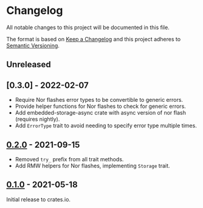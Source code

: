 # Changelog

All notable changes to this project will be documented in this file.

The format is based on [Keep a Changelog](http://keepachangelog.com/en/1.0.0/)
and this project adheres to [Semantic Versioning](http://semver.org/spec/v2.0.0.html).

## Unreleased

## [0.3.0] - 2022-02-07

- Require Nor flashes error types to be convertible to generic errors.
- Provide helper functions for Nor flashes to check for generic errors.
- Add embedded-storage-async crate with async version of nor flash (requires nightly).
- Add `ErrorType` trait to avoid needing to specify error type multiple times.

## [0.2.0] - 2021-09-15

- Removed `try_` prefix from all trait methods.
- Add RMW helpers for Nor flashes, implementing `Storage` trait.

## [0.1.0] - 2021-05-18

Initial release to crates.io.

[Unreleased]: https://github.com/rust-embedded-community/embedded-storage/compare/v0.2.0...HEAD
[0.2.0]: https://github.com/rust-embedded-community/embedded-storage/releases/tag/v0.2.0
[0.1.0]: https://github.com/rust-embedded-community/embedded-storage/releases/tag/v0.1.0
